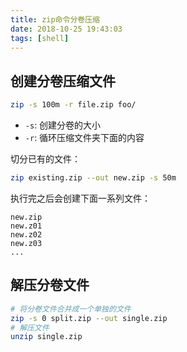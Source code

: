 ```yaml
---
title: zip命令分卷压缩
date: 2018-10-25 19:43:03
tags: [shell]
---
```


## 创建分卷压缩文件

```bash
zip -s 100m -r file.zip foo/
```

* `-s`: 创建分卷的大小
* `-r`: 循环压缩文件夹下面的内容

切分已有的文件：

```bash
zip existing.zip --out new.zip -s 50m
```

执行完之后会创建下面一系列文件：

```text
new.zip
new.z01
new.z02
new.z03
...
```

## 解压分卷文件

```bash
# 将分卷文件合并成一个单独的文件
zip -s 0 split.zip --out single.zip
# 解压文件
unzip single.zip
```
